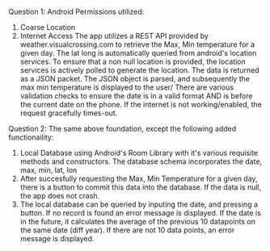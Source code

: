 Question 1:
Android Permissions utilized: 
 1. Coarse Location
 2. Internet Access
The app utilizes a REST API provided by weather.visualcrossing.com to retrieve the Max, Min temperature for a given day. The lat long is automatically queried from android's location services. To ensure that a non null location is provided, the
location services is actively polled to generate the location. The data is returned as a JSON packet. The JSON object is parsed, and subsequently the max min temperature is displayed to the user/
There are various validation checks to ensure the date is in a valid format AND is before the current date on the phone. If the internet is not working/enabled, the request gracefully times-out.


Question 2:
The same above foundation, except the following added functionaility:
  1. Local Database using Android's Room Library with it's various requisite methods and constructors. The database schema incorporates the date, max, min, lat, lon
  2. After succesfully requesting the Max, Min Temperature for a given day, there is a button to commit this data into the database. If the data is null, the app does not crash.
  3. The local database can be queried by inputing the date, and pressing a button. If no record is found an error message is displayed. If the date is in the future, it calculates the average of the previous 10 datapoints on the same date (diff year).
     If there are not 10 data points, an error message is displayed.
